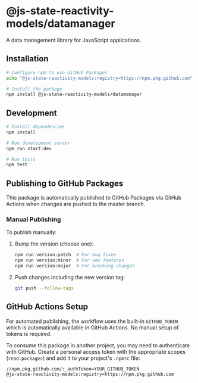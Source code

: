 # @js-state-reactivity-models/datamanager

A data management library for JavaScript applications.

## Installation

```bash
# Configure npm to use GitHub Packages
echo "@js-state-reactivity-models:registry=https://npm.pkg.github.com" >> .npmrc

# Install the package
npm install @js-state-reactivity-models/datamanager
```

## Development

```bash
# Install dependencies
npm install

# Run development server
npm run start:dev

# Run tests
npm test
```

## Publishing to GitHub Packages

This package is automatically published to GitHub Packages via GitHub Actions when changes are pushed to the master branch.

### Manual Publishing

To publish manually:

1. Bump the version (choose one):
   ```bash
   npm run version:patch  # For bug fixes
   npm run version:minor  # For new features
   npm run version:major  # For breaking changes
   ```

2. Push changes including the new version tag:
   ```bash
   git push --follow-tags
   ```

## GitHub Actions Setup

For automated publishing, the workflow uses the built-in `GITHUB_TOKEN` which is automatically available in GitHub Actions. No manual setup of tokens is required.

To consume this package in another project, you may need to authenticate with GitHub. Create a personal access token with the appropriate scopes (`read:packages`) and add it to your project's `.npmrc` file:

```
//npm.pkg.github.com/:_authToken=YOUR_GITHUB_TOKEN
@js-state-reactivity-models:registry=https://npm.pkg.github.com
```
